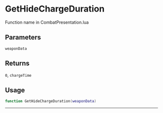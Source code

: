 # GetHideChargeDuration
Function name in CombatPresentation.lua
## Parameters
`weaponData`
## Returns
`0`, `chargeTime`
## Usage
```lua
function GetHideChargeDuration(weaponData)
```
---
